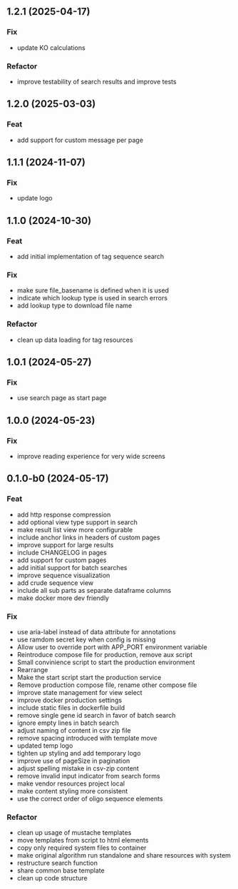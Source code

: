 ## 1.2.1 (2025-04-17)

### Fix

- update KO calculations

### Refactor

- improve testability of search results and improve tests

## 1.2.0 (2025-03-03)

### Feat

- add support for custom message per page

## 1.1.1 (2024-11-07)

### Fix

- update logo

## 1.1.0 (2024-10-30)

### Feat

- add initial implementation of tag sequence search

### Fix

- make sure file_basename is defined when it is used
- indicate which lookup type is used in search errors
- add lookup type to download file name

### Refactor

- clean up data loading for tag resources

## 1.0.1 (2024-05-27)

### Fix

- use search page as start page

## 1.0.0 (2024-05-23)

### Fix

- improve reading experience for very wide screens

## 0.1.0-b0 (2024-05-17)

### Feat

- add http response compression
- add optional view type support in search
- make result list view more configurable
- include anchor links in headers of custom pages
- improve support for large results
- include CHANGELOG in pages
- add support for custom pages
- add initial support for batch searches
- improve sequence visualization
- add crude sequence view
- include all sub parts as separate dataframe columns
- make docker more dev friendly

### Fix

- use aria-label instead of data attribute for annotations
- use ramdom secret key when config is missing
- Allow user to override port with APP_PORT environment variable
- Reintroduce compose file for production, remove aux script
- Small convinience script to start the production environment
- Rearrange
- Make the start script start the production service
- Remove production compose file, rename other compose file
- improve state management for view select
- improve docker production settings
- include static files in dockerfile build
- remove single gene id search in favor of batch search
- ignore empty lines in batch search
- adjust naming of content in csv zip file
- remove spacing introduced with template move
- updated temp logo
- tighten up styling and add temporary logo
- improve use of pageSize in pagination
- adjust spelling mistake in csv-zip content
- remove invalid input indicator from search forms
- make vendor resources project local
- make content styling more consistent
- use the correct order of oligo sequence elements

### Refactor

- clean up usage of mustache templates
- move templates from script to html elements
- copy only required system files to container
- make original algorithm run standalone and share resources with system
- restructure search function
- share common base template
- clean up code structure
